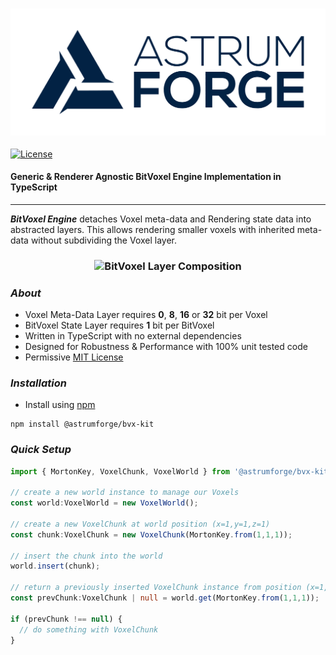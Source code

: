 <h3 align="center">
  <img src="graphics/icon.png?raw=true" alt="Astrum Forge Studios Logo" width="600">
</h3>

[![License](https://img.shields.io/badge/license-MIT-orange.svg?style=flat)](LICENSE)

#### **Generic & Renderer Agnostic BitVoxel Engine Implementation in TypeScript**

* * *

_**BitVoxel Engine**_ detaches Voxel meta-data and Rendering state data into abstracted layers. This allows rendering smaller voxels with inherited meta-data without subdividing the Voxel layer.

<h3 align="center">
  <img src="graphics/info.jpg?raw=true" alt="BitVoxel Layer Composition" width="800">
</h3>

### _**About**_

-   Voxel Meta-Data Layer requires **0**, **8**, **16** or **32** bit per Voxel
-   BitVoxel State Layer requires **1** bit per BitVoxel
-   Written in TypeScript with no external dependencies
-   Designed for Robustness & Performance with 100% unit tested code
-   Permissive [MIT License](LICENSE)

### _**Installation**_

-   Install using [npm](https://www.npmjs.com/package/@astrumforge/bvx-kit)

```console
npm install @astrumforge/bvx-kit
```

### _**Quick Setup**_

```TypeScript
import { MortonKey, VoxelChunk, VoxelWorld } from '@astrumforge/bvx-kit';

// create a new world instance to manage our Voxels
const world:VoxelWorld = new VoxelWorld();

// create a new VoxelChunk at world position (x=1,y=1,z=1)
const chunk:VoxelChunk = new VoxelChunk(MortonKey.from(1,1,1));

// insert the chunk into the world
world.insert(chunk);

// return a previously inserted VoxelChunk instance from position (x=1,y=1,z=1)
const prevChunk:VoxelChunk | null = world.get(MortonKey.from(1,1,1));

if (prevChunk !== null) {
  // do something with VoxelChunk
}
```
